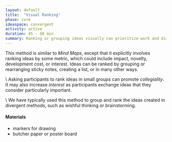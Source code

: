 ```yaml
---
layout: default
title:  "Visual Ranking"
phase: core
ideaspace: convergent
activity: active
duration: 45 - 60 min
summary: Ranking or grouping ideas visually can prioritize work and discover emergent themes.
---
```

This method is similar to _Mind Maps_, except that it explicitly involves ranking ideas by some metric, which could include impact, novelty, development cost, or interest. Ideas can be ranked by grouping or rearranging sticky notes, creating a list, or in many other ways.

\\
Asking participants to rank ideas in small groups can promote _collegiality_. It may also increase _interest_ as participants exchange ideas that they consider particularly important.

\\
We have typically used this method to group and rank the ideas created in divergent methods, such as wishful thinking or brainstorming.


#### Materials
- markers for drawing
- butcher paper or poster board
